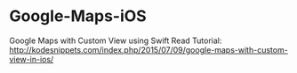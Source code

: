 # Google-Maps-iOS
Google Maps with Custom View using Swift
Read Tutorial: 
http://kodesnippets.com/index.php/2015/07/09/google-maps-with-custom-view-in-ios/
